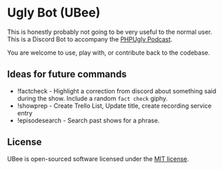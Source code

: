 # Ugly Bot (UBee)

This is honestly probably not going to be very useful to the normal user. This is a
Discord Bot to accompany the [PHPUgly Podcast](https://phpugly.com).

You are welcome to use, play with, or contribute back to the codebase. 

## Ideas for future commands 

* !factcheck - Highlight a correction from discord about something said during the show. Include a random `fact check` giphy.
* !showprep - Create Trello List, Update title, create recording service entry
* !episodesearch - Search past shows for a phrase. 


## License

UBee is open-sourced software licensed under the [MIT license](https://opensource.org/licenses/MIT).
